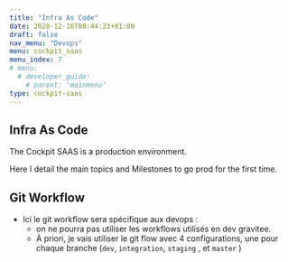 ```yaml
---
title: "Infra As Code"
date: 2020-12-16T00:44:23+01:00
draft: false
nav_menu: "Devops"
menu: cockpit_saas
menu_index: 7
# menu:
  # developer_guide:
    # parent: 'mainmenu'
type: cockpit-saas
---
```


## Infra As Code

The Cockpit SAAS is a production environment.

Here I detail the main topics and Milestones to go prod for the first time.

## Git Workflow

* Ici le git workflow sera spécifique aux devops :
  * on ne pourra pas utiliser les workflows utilisés en dev gravitee.
  * À priori, je vais utiliser  le git flow avec 4 configurations, une pour chaque branche (`dev`, `integration`, `staging` , et `master` )

